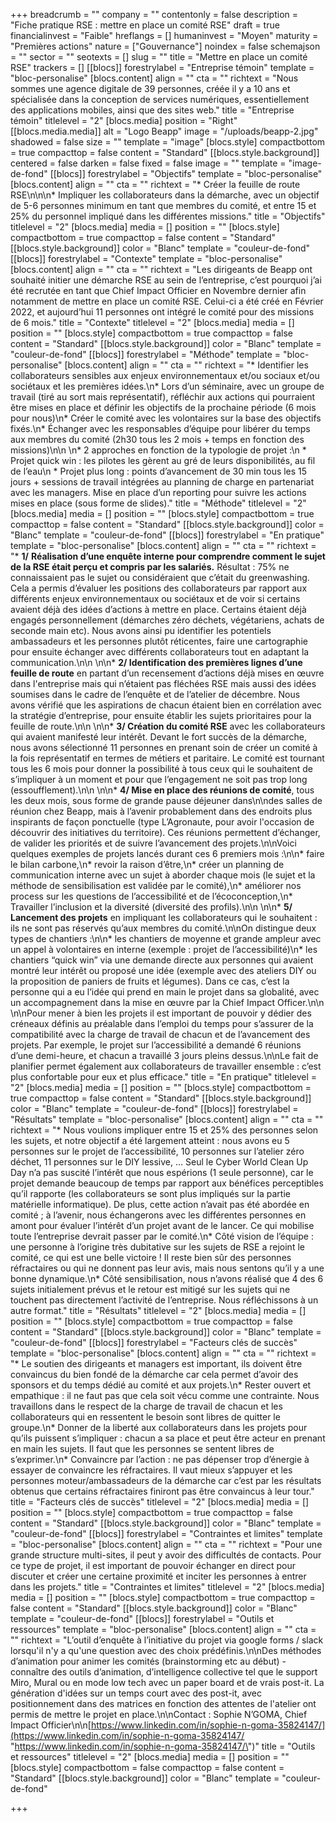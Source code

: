 +++
breadcrumb = ""
company = ""
contentonly = false
description = "Fiche pratique RSE : mettre en place un comité RSE"
draft = true
financialinvest = "Faible"
hreflangs = []
humaninvest = "Moyen"
maturity = "Premières actions"
nature = ["Gouvernance"]
noindex = false
schemajson = ""
sector = ""
seotexts = []
slug = ""
title = "Mettre en place un comité RSE"
trackers = []
[[blocs]]
forestrylabel = "Entreprise témoin"
template = "bloc-personalise"
[blocs.content]
align = ""
cta = ""
richtext = "Nous sommes une agence digitale de 39 personnes, créée il y a 10 ans et spécialisée dans la conception de services numériques, essentiellement des applications mobiles, ainsi que des sites web."
title = "Entreprise témoin"
titlelevel = "2"
[blocs.media]
position = "Right"
[[blocs.media.media]]
alt = "Logo Beapp"
image = "/uploads/beapp-2.jpg"
shadowed = false
size = ""
template = "image"
[blocs.style]
compactbottom = true
compacttop = false
content = "Standard"
[[blocs.style.background]]
centered = false
darken = false
fixed = false
image = ""
template = "image-de-fond"
[[blocs]]
forestrylabel = "Objectifs"
template = "bloc-personalise"
[blocs.content]
align = ""
cta = ""
richtext = "* Créer la feuille de route RSE\n\n\n* Impliquer les collaborateurs dans la démarche, avec un objectif de 5-6 personnes minimum en tant que membres du comité, et entre 15 et 25% du personnel impliqué dans les différentes missions."
title = "Objectifs"
titlelevel = "2"
[blocs.media]
media = []
position = ""
[blocs.style]
compactbottom = true
compacttop = false
content = "Standard"
[[blocs.style.background]]
color = "Blanc"
template = "couleur-de-fond"
[[blocs]]
forestrylabel = "Contexte"
template = "bloc-personalise"
[blocs.content]
align = ""
cta = ""
richtext = "Les dirigeants de Beapp ont souhaité initier une démarche RSE au sein de l’entreprise, c’est pourquoi j’ai été recrutée en tant que Chief Impact Officier en Novembre dernier afin notamment de mettre en place un comité RSE. Celui-ci a été créé en Février 2022, et aujourd’hui 11 personnes ont intégré le comité pour des missions de 6 mois."
title = "Contexte"
titlelevel = "2"
[blocs.media]
media = []
position = ""
[blocs.style]
compactbottom = true
compacttop = false
content = "Standard"
[[blocs.style.background]]
color = "Blanc"
template = "couleur-de-fond"
[[blocs]]
forestrylabel = "Méthode"
template = "bloc-personalise"
[blocs.content]
align = ""
cta = ""
richtext = "* Identifier les collaborateurs sensibles aux enjeux environnementaux et/ou sociaux et/ou sociétaux et les premières idées.\n* Lors d’un séminaire, avec un groupe de travail (tiré au sort mais représentatif), réfléchir aux actions qui pourraient être mises en place et définir les objectifs de la prochaine période (6 mois pour nous)\n* Créer le comité avec les volontaires sur la base des objectifs fixés.\n* Échanger avec les responsables d’équipe pour libérer du temps aux membres du comité (2h30 tous les 2 mois + temps en fonction des missions)\n\n      \n* 2 approches en fonction de la typologie de projet :\n  * Projet quick win : les pilotes les gèrent au gré de leurs disponibilités, au fil de l’eau\n  * Projet plus long : points d’avancement de 30 min tous les 15 jours + sessions de travail intégrées au planning de charge en partenariat avec les managers. Mise en place d’un reporting pour suivre les actions mises en place (sous forme de slides)."
title = "Méthode"
titlelevel = "2"
[blocs.media]
media = []
position = ""
[blocs.style]
compactbottom = true
compacttop = false
content = "Standard"
[[blocs.style.background]]
color = "Blanc"
template = "couleur-de-fond"
[[blocs]]
forestrylabel = "En pratique"
template = "bloc-personalise"
[blocs.content]
align = ""
cta = ""
richtext = "* **1/** **Réalisation d’une enquête interne pour comprendre comment le sujet de la RSE était perçu et compris par les salariés.** Résultat : 75% ne connaissaient pas le sujet ou considéraient que c’était du greenwashing. Cela a permis d’évaluer les positions des collaborateurs par rapport aux différents enjeux environnementaux ou sociétaux et de voir si certains avaient déjà des idées d’actions à mettre en place. Certains étaient déjà engagés personnellement (démarches zéro déchets, végétariens, achats de seconde main etc). Nous avons ainsi pu identifier les potentiels ambassadeurs et les personnes plutôt réticentes, faire une cartographie pour ensuite échanger avec différents collaborateurs tout en adaptant la communication.\n\n    \n\n* **2/ Identification des premières lignes d’une feuille de route** en partant d’un recensement d’actions déjà mises en œuvre dans l'entreprise mais qui n’étaient pas fléchées RSE mais aussi des idées soumises dans le cadre de l’enquête et de l’atelier de décembre. Nous avons vérifié que les aspirations de chacun étaient bien en corrélation avec la stratégie d’entreprise, pour ensuite établir les sujets prioritaires pour la feuille de route.\n\n    \n\n* **3/ Création du comité RSE** avec les collaborateurs qui avaient manifesté leur intérêt. Devant le fort succès de la démarche, nous avons sélectionné 11 personnes en prenant soin de créer un comité à la fois représentatif en termes de métiers et paritaire. Le comité est tournant tous les 6 mois pour donner la possibilité à tous ceux qui le souhaitent de s’impliquer à un moment et pour que l’engagement ne soit pas trop long (essoufflement).\n\n    \n\n* **4/ Mise en place des réunions de comité**, tous les deux mois, sous forme de grande pause déjeuner dans\n\ndes salles de réunion chez Beapp, mais à l’avenir probablement dans des endroits plus inspirants de façon ponctuelle (type L’Agronaute, pour avoir l'occasion de découvrir des initiatives du territoire). Ces réunions permettent d’échanger, de valider les priorités et de suivre l’avancement des projets.\n\nVoici quelques exemples de projets lancés durant ces 6 premiers mois :\n\n* faire le bilan carbone,\n* revoir la raison d’être,\n* créer un planning de communication interne avec un sujet à aborder chaque mois (le sujet et la méthode de sensibilisation est validée par le comité),\n* améliorer nos process sur les questions de l’accessibilité et de l’écoconception,\n* Travailler l’inclusion et la diversité (diversité des profils).\n\n    \n\n* **5/ Lancement des projets** en impliquant les collaborateurs qui le souhaitent : ils ne sont pas réservés qu’aux membres du comité.\n\nOn distingue deux types de chantiers :\n\n* les chantiers de moyenne et grande ampleur avec un appel à volontaires en interne (exemple : projet de l’accessibilité)\n* les chantiers “quick win” via une demande directe aux personnes qui avaient montré leur intérêt ou proposé une idée (exemple avec des ateliers DIY ou la proposition de paniers de fruits et légumes). Dans ce cas, c’est la personne qui a eu l’idée qui prend en main le projet dans sa globalité, avec un accompagnement dans la mise en œuvre par la Chief Impact Officer.\n\n      \n\nPour mener à bien les projets il est important de pouvoir y dédier des créneaux définis au préalable dans l’emploi du temps pour s’assurer de la compatibilité avec la charge de travail de chacun et de l’avancement des projets. Par exemple, le projet sur l’accessibilité a demandé 6 réunions d’une demi-heure, et chacun a travaillé 3 jours pleins dessus.\n\nLe fait de planifier permet également aux collaborateurs de travailler ensemble : c’est plus confortable pour eux et plus efficace."
title = "En pratique"
titlelevel = "2"
[blocs.media]
media = []
position = ""
[blocs.style]
compactbottom = true
compacttop = false
content = "Standard"
[[blocs.style.background]]
color = "Blanc"
template = "couleur-de-fond"
[[blocs]]
forestrylabel = "Résultats"
template = "bloc-personalise"
[blocs.content]
align = ""
cta = ""
richtext = "* Nous voulions impliquer entre 15 et 25% des personnes selon les sujets, et notre objectif a été largement atteint : nous avons eu 5 personnes sur le projet de l’accessibilité, 10 personnes sur l’atelier zéro déchet, 11 personnes sur le DIY lessive, … Seul le Cyber World Clean Up Day n’a pas suscité l’intérêt que nous espérions (1 seule personne), car le projet demande beaucoup de temps par rapport aux bénéfices perceptibles qu’il rapporte (les collaborateurs se sont plus impliqués sur la partie matérielle informatique). De plus, cette action n’avait pas été abordée en comité ; à l’avenir, nous échangerons avec les différentes personnes en amont pour évaluer l’intérêt d’un projet avant de le lancer. Ce qui mobilise toute l’entreprise devrait passer par le comité.\n* Côté vision de l’équipe : une personne à l’origine très dubitative sur les sujets de RSE a rejoint le comité, ce qui est une belle victoire ! Il reste bien sûr des personnes réfractaires ou qui ne donnent pas leur avis, mais nous sentons qu’il y a une bonne dynamique.\n* Côté sensibilisation, nous n’avons réalisé que 4 des 6 sujets initialement prévus et le retour est mitigé sur les sujets qui ne touchent pas directement l’activité de l’entreprise. Nous réfléchissons à un autre format."
title = "Résultats"
titlelevel = "2"
[blocs.media]
media = []
position = ""
[blocs.style]
compactbottom = true
compacttop = false
content = "Standard"
[[blocs.style.background]]
color = "Blanc"
template = "couleur-de-fond"
[[blocs]]
forestrylabel = "Facteurs clés de succès"
template = "bloc-personalise"
[blocs.content]
align = ""
cta = ""
richtext = "* Le soutien des dirigeants et managers est important, ils doivent être convaincus du bien fondé de la démarche car cela permet d’avoir des sponsors et du temps dédié au comité et aux projets.\n* Rester ouvert et empathique : il ne faut pas que cela soit vécu comme une contrainte. Nous travaillons dans le respect de la charge de travail de chacun et les collaborateurs qui en ressentent le besoin sont libres de quitter le groupe.\n* Donner de la liberté aux collaborateurs dans les projets pour qu’ils puissent s’impliquer : chacun a sa place et peut être acteur en prenant en main les sujets. Il faut que les personnes se sentent libres de s’exprimer.\n* Convaincre par l’action : ne pas dépenser trop d’énergie à essayer de convaincre les réfractaires. Il vaut mieux s’appuyer et les personnes moteur/ambassadeurs de la démarche car c’est par les résultats obtenus que certains réfractaires finiront pas être convaincus à leur tour."
title = "Facteurs clés de succès"
titlelevel = "2"
[blocs.media]
media = []
position = ""
[blocs.style]
compactbottom = true
compacttop = false
content = "Standard"
[[blocs.style.background]]
color = "Blanc"
template = "couleur-de-fond"
[[blocs]]
forestrylabel = "Contraintes et limites"
template = "bloc-personalise"
[blocs.content]
align = ""
cta = ""
richtext = "Pour une grande structure multi-sites, il peut y avoir des difficultés de contacts. Pour ce type de projet, il est important de pouvoir échanger en direct pour discuter et créer une certaine proximité et inciter les personnes à entrer dans les projets."
title = "Contraintes et limites"
titlelevel = "2"
[blocs.media]
media = []
position = ""
[blocs.style]
compactbottom = true
compacttop = false
content = "Standard"
[[blocs.style.background]]
color = "Blanc"
template = "couleur-de-fond"
[[blocs]]
forestrylabel = "Outils et ressources"
template = "bloc-personalise"
[blocs.content]
align = ""
cta = ""
richtext = "L’outil d’enquête à l’initiative du projet via google forms / slack lorsqu'il n'y a qu'une question avec des choix prédéfinis.\n\nDes méthodes d’animation pour animer les comités (brainstorming etc au début) - connaître des outils d’animation, d’intelligence collective tel que le support Miro, Mural ou en mode low tech avec un paper board et de vrais post-it. La génération d'idées sur un temps court avec des post-it, avec positionnement dans des matrices en fonction des attentes de l'atelier ont permis de mettre le projet en place.\n\nContact : Sophie N’GOMA, Chief Impact Officier\n\n[https://www.linkedin.com/in/sophie-n-goma-35824147/](https://www.linkedin.com/in/sophie-n-goma-35824147/ \"https://www.linkedin.com/in/sophie-n-goma-35824147/\")"
title = "Outils et ressources"
titlelevel = "2"
[blocs.media]
media = []
position = ""
[blocs.style]
compactbottom = false
compacttop = false
content = "Standard"
[[blocs.style.background]]
color = "Blanc"
template = "couleur-de-fond"

+++
